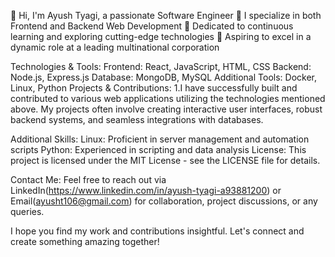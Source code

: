 👋 Hi, I'm Ayush Tyagi, a passionate Software Engineer
👀 I specialize in both Frontend and Backend Web Development
🌱 Dedicated to continuous learning and exploring cutting-edge technologies
💞️ Aspiring to excel in a dynamic role at a leading multinational corporation


Technologies & Tools:
Frontend: React, JavaScript, HTML, CSS
Backend: Node.js, Express.js
Database: MongoDB, MySQL
Additional Tools: Docker, Linux, Python
Projects & Contributions:
1.I have successfully built and contributed to various web applications utilizing the technologies mentioned above. My projects often involve creating interactive user interfaces, robust backend systems, and seamless integrations with databases.

Additional Skills:
Linux: Proficient in server management and automation scripts
Python: Experienced in scripting and data analysis
License:
This project is licensed under the MIT License - see the LICENSE file for details.

Contact Me:
Feel free to reach out via LinkedIn(https://www.linkedin.com/in/ayush-tyagi-a93881200) or Email(ayusht106@gmail.com) for collaboration, project discussions, or any queries.

I hope you find my work and contributions insightful. Let's connect and create something amazing together!






